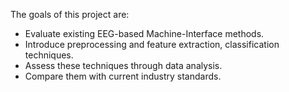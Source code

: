 The goals of this project are:
- Evaluate existing EEG-based Machine-Interface methods.
- Introduce preprocessing and feature extraction, classification techniques.
- Assess these techniques through data analysis.
- Compare them with current industry standards.